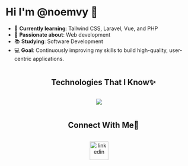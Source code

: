 
<!--h1 without bottom border-->
<div id="user-content-toc">
  <h1>Hi I'm @noemvy 🍒</h1>
</div>

<!--Intro start-->

- 🌱 **Currently learning**: Tailwind CSS, Laravel, Vue, and PHP
- 🧠 **Passionate about**: Web development
- 📚 **Studying**: Software Development
- 💻 **Goal**: Continuously improving my skills to build high-quality, user-centric applications.
<!--Intro end-->

<!--h1 without bottom border-->
<div id="user-content-toc">
  <ul align="center">
    <summary><h2 style="display: inline-block">Technologies That I Know✨</h2></summary>
  </ul>
</div>
<!--tech stack icons-->
<p align="center">
  <a href="https://skillicons.dev">
    <img src="https://skillicons.dev/icons?i=git,tailwind,js,php,mysql,laravel" />
  </a>
</p>









<div id="user-content-toc">
  <ul align="center">
    <summary><h2 style="display: inline-block">Connect With Me🤝</h2></summary>
  </ul>
</div>

<!--icons and links-->
<p align="center">
<a href="https://www.linkedin.com/in/noemvy/" target="blank"><img align="center" src="https://user-images.githubusercontent.com/88904952/234979284-68c11d7f-1acc-4f0c-ac78-044e1037d7b0.png" alt="linkedin" height="50" width="50" /></a>

  
</p>



